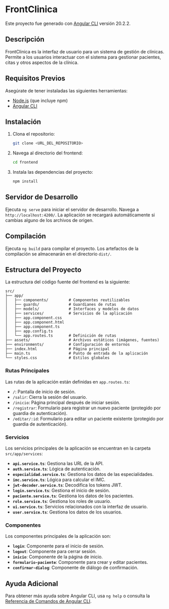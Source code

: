 # FrontClinica

Este proyecto fue generado con [Angular CLI](https://github.com/angular/angular-cli) versión 20.2.2.

## Descripción

FrontClinica es la interfaz de usuario para un sistema de gestión de clínicas. Permite a los usuarios interactuar con el sistema para gestionar pacientes, citas y otros aspectos de la clínica.

## Requisitos Previos

Asegúrate de tener instaladas las siguientes herramientas:

*   [Node.js](https://nodejs.org/) (que incluye npm)
*   [Angular CLI](https://cli.angular.io/)

## Instalación

1.  Clona el repositorio:
    ```sh
    git clone <URL_DEL_REPOSITORIO>
    ```
2.  Navega al directorio del frontend:
    ```sh
    cd frontend
    ```
3.  Instala las dependencias del proyecto:
    ```sh
    npm install
    ```

## Servidor de Desarrollo

Ejecuta `ng serve` para iniciar el servidor de desarrollo. Navega a `http://localhost:4200/`. La aplicación se recargará automáticamente si cambias alguno de los archivos de origen.

## Compilación

Ejecuta `ng build` para compilar el proyecto. Los artefactos de la compilación se almacenarán en el directorio `dist/`.

## Estructura del Proyecto

La estructura del código fuente del frontend es la siguiente:

```
src/
├── app/
│   ├── components/         # Componentes reutilizables
│   ├── guards/             # Guardianes de rutas
│   ├── models/             # Interfaces y modelos de datos
│   ├── services/           # Servicios de la aplicación
│   ├── app.component.css
│   ├── app.component.html
│   ├── app.component.ts
│   ├── app.config.ts
│   └── app.routes.ts       # Definición de rutas
├── assets/                 # Archivos estáticos (imágenes, fuentes)
├── environments/           # Configuración de entornos
├── index.html              # Página principal
├── main.ts                 # Punto de entrada de la aplicación
└── styles.css              # Estilos globales
```

### Rutas Principales

Las rutas de la aplicación están definidas en `app.routes.ts`:

*   `/`: Pantalla de inicio de sesión.
*   `/salir`: Cierra la sesión del usuario.
*   `/inicio`: Página principal después de iniciar sesión.
*   `/registrar`: Formulario para registrar un nuevo paciente (protegido por guardia de autenticación).
*   `/editar/:id`: Formulario para editar un paciente existente (protegido por guardia de autenticación).

### Servicios

Los servicios principales de la aplicación se encuentran en la carpeta `src/app/services`:

*   **`api.service.ts`**: Gestiona las URL de la API.
*   **`auth.service.ts`**: Lógica de autenticación.
*   **`especialidad.service.ts`**: Gestiona los datos de las especialidades.
*   **`imc.service.ts`**: Lógica para calcular el IMC.
*   **`jwt-decoder.service.ts`**: Decodifica los tokens JWT.
*   **`login.service.ts`**: Gestiona el inicio de sesión.
*   **`paciente.service.ts`**: Gestiona los datos de los pacientes.
*   **`role.service.ts`**: Gestiona los roles de usuario.
*   **`ui.service.ts`**: Servicios relacionados con la interfaz de usuario.
*   **`user.service.ts`**: Gestiona los datos de los usuarios.

### Componentes

Los componentes principales de la aplicación son:

*   **`login`**: Componente para el inicio de sesión.
*   **`logout`**: Componente para cerrar sesión.
*   **`inicio`**: Componente de la página de inicio.
*   **`formulario-paciente`**: Componente para crear y editar pacientes.
*   **`confirmar-dialog`**: Componente de diálogo de confirmación.

## Ayuda Adicional

Para obtener más ayuda sobre Angular CLI, usa `ng help` o consulta la [Referencia de Comandos de Angular CLI](https://angular.io/cli).